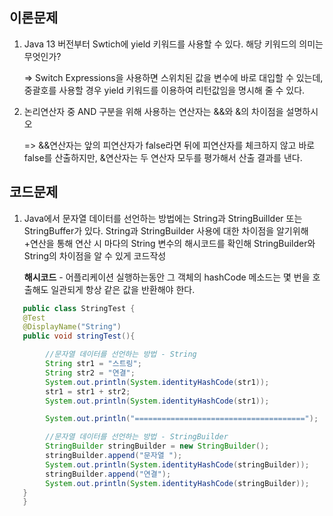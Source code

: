 ## 이론문제
1. Java 13 버전부터 Swtich에 yield 키워드를 사용할 수 있다. 해당 키워드의 의미는 무엇인가? 

    => Switch Expressions을 사용하면 스위치된 값을 변수에 바로 대입할 수 있는데, 중괄호를 사용할 경우 yield 키워드를 이용하여 리턴값임을 명시해 줄 수 있다.
2. 논리연산자 중 AND 구분을 위해 사용하는 연산자는 &&와 &의 차이점을 설명하시오

    => &&연산자는 앞의 피연산자가 false라면 뒤에 피연산자를 체크하지 않고 바로 false를 산출하지만, &연산자는 두 연산자 모두를 평가해서 산출 결과를 낸다. 

## 코드문제
1. Java에서 문자열 데이터를 선언하는 방법에는 String과 StringBuillder 또는 StringBuffer가 있다.
   String과 StringBuilder 사용에 대한 차이점을 알기위해 +연산을 통해 연산 시 마다의 String 변수의 해시코드를 확인해 StringBuilder와 String의 차이점을 알 수 있게 코드작성

   **해시코드** - 어플리케이션 실행하는동안 그 객체의 hashCode 메소드는 몇 번을 호출해도 일관되게 항상 같은 값을 반환해야 한다.

```java
   public class StringTest {
   @Test
   @DisplayName("String")
   public void stringTest(){

        //문자열 데이터를 선언하는 방법 - String 
        String str1 = "스트링";
        String str2 = "연결";
        System.out.println(System.identityHashCode(str1));
        str1 = str1 + str2;
        System.out.println(System.identityHashCode(str1));

        System.out.println("======================================");

        //문자열 데이터를 선언하는 방법 - StringBuilder
        StringBuilder stringBuilder = new StringBuilder();
        stringBuilder.append("문자열 ");
        System.out.println(System.identityHashCode(stringBuilder));
        stringBuilder.append("연결");
        System.out.println(System.identityHashCode(stringBuilder));
   }
   }
```
